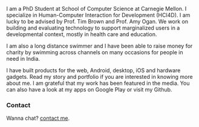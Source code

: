 I am a PhD Student at School of Computer Science at Carnegie Mellon. I specialize in Human-Computer Interaction for Development (HCI4D). I am lucky to be advised by Prof. Tim Brown and Prof. Amy Ogan. We work on building and evaluating technology to support marginalized users in a developmental context, mostly in health care and education. 

I am also a long distance swimmer and I have been able to raise money for charity by swimming across channels on many occasions for people in need in India. 

I have built products for the web, Android, desktop, iOS and hardware gadgets. Read my story and portfolio if you are interested in knowing more about me. I am grateful that my work has been featured in the media. You can also have a look at my apps on Google Play or visit my Github.

###  Contact

Wanna chat? [contact me](mailto:kmarkiv@cmu.edu).
